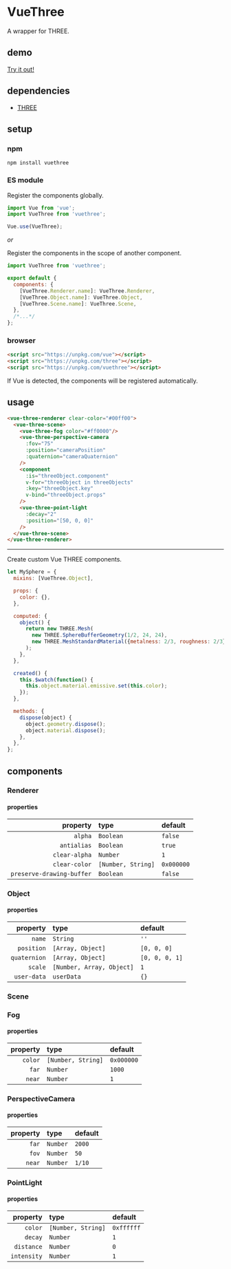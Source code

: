 # VueThree

A wrapper for THREE.

## demo

[Try it out!](https://seregpie.github.io/VueThree/)

## dependencies

- [THREE](https://github.com/mrdoob/three.js)

## setup

### npm

```shell
npm install vuethree
```

### ES module

Register the components globally.

```javascript
import Vue from 'vue';
import VueThree from 'vuethree';

Vue.use(VueThree);
```

*or*

Register the components in the scope of another component.

```javascript
import VueThree from 'vuethree';

export default {
  components: {
    [VueThree.Renderer.name]: VueThree.Renderer,
    [VueThree.Object.name]: VueThree.Object,
    [VueThree.Scene.name]: VueThree.Scene,
  },
  /*...*/
};
```

### browser

```html
<script src="https://unpkg.com/vue"></script>
<script src="https://unpkg.com/three"></script>
<script src="https://unpkg.com/vuethree"></script>
```

If Vue is detected, the components will be registered automatically.

## usage

```html
<vue-three-renderer clear-color="#00ff00">
  <vue-three-scene>
    <vue-three-fog color="#ff0000"/>
    <vue-three-perspective-camera
      :fov="75"
      :position="cameraPosition"
      :quaternion="cameraQuaternion"
    />
    <component
      :is="threeObject.component"
      v-for="threeObject in threeObjects"
      :key="threeObject.key"      
      v-bind="threeObject.props"
    />
    <vue-three-point-light
      :decay="2"
      :position="[50, 0, 0]"
    />
  </vue-three-scene>
</vue-three-renderer>
```

---

Create custom Vue THREE components.

```javascript
let MySphere = {
  mixins: [VueThree.Object],

  props: {
    color: {},
  },

  computed: {
    object() {
      return new THREE.Mesh(
        new THREE.SphereBufferGeometry(1/2, 24, 24),
        new THREE.MeshStandardMaterial({metalness: 2/3, roughness: 2/3}),
      );
    },
  },

  created() {
    this.$watch(function() {
      this.object.material.emissive.set(this.color);
    });
  },

  methods: {
    dispose(object) {
      object.geometry.dispose();
      object.material.dispose();
    },
  },
};
```

## components

### Renderer

#### properties

| property | type | default |
| ---: | :--- | :--- |
| `alpha` | `Boolean` | `false` |
| `antialias` | `Boolean` | `true` |
| `clear-alpha` | `Number` | `1` |
| `clear-color` | `[Number, String]` | `0x000000` |
| `preserve-drawing-buffer` | `Boolean` | `false` |

### Object

#### properties

| property | type | default |
| ---: | :--- | :--- |
| `name` | `String` | `''` |
| `position` | `[Array, Object]` | `[0, 0, 0]` |
| `quaternion` | `[Array, Object]` | `[0, 0, 0, 1]` |
| `scale` | `[Number, Array, Object]` | `1` |
| `user-data` | `userData` | `{}` |

### Scene

### Fog

#### properties

| property | type | default |
| ---: | :--- | :--- |
| `color` | `[Number, String]` | `0x000000` |
| `far` | `Number` | `1000` |
| `near` | `Number` | `1` |

### PerspectiveCamera

#### properties

| property | type | default |
| ---: | :--- | :--- |
| `far` | `Number` | `2000` |
| `fov` | `Number` | `50` |
| `near` | `Number` | `1/10` |

### PointLight

#### properties

| property | type | default |
| ---: | :--- | :--- |
| `color` | `[Number, String]` | `0xffffff` |
| `decay` | `Number` | `1` |
| `distance` | `Number` | `0` |
| `intensity` | `Number` | `1` |
